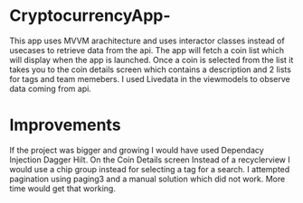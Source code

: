# CryptocurrencyApp-

This app uses MVVM arachitecture and uses interactor classes instead of usecases to retrieve data from the api.
The app will fetch a coin list which will display when the app is launched. Once a coin is selected from the list 
it takes you to the coin details screen which contains a description and 2 lists for tags and team memebers. I used 
Livedata in the viewmodels to observe data coming from api.

# Improvements
If the project was bigger and growing I would have used Dependacy Injection Dagger Hilt. 
On the Coin Details screen Instead of a recyclerview I would use a chip group instead for selecting a tag for a search.
I attempted pagination using paging3 and a manual solution which did not work. More time would get that working.
